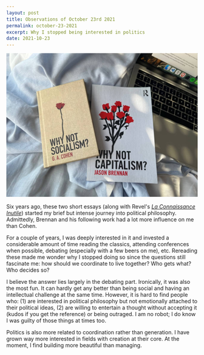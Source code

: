 ```yaml
---
layout: post
title: Observations of October 23rd 2021
permalink: october-23-2021
excerpt: Why I stopped being interested in politics
date: 2021-10-23
---
```


![Why not socialism? by G.A. Cohen and Why not capitalism? by Jason Brennan](images/2021-10-23-why-not-socialism-capitalism.jpg)

Six years ago, these two short essays (along with Revel's [*La Connaissance Inutile*](https://www.goodreads.com/book/show/3334422-la-connaissance-inutile)) started my brief but intense journey into political philosophy. Admittedly, Brennan and his following work had a lot more influence on me than Cohen. 

For a couple of years, I was deeply interested in it and invested a considerable amount of time reading the classics, attending conferences when possible, debating (especially with a few beers on me), etc. Rereading these made me wonder why I stopped doing so since the questions still fascinate me: how should we coordinate to live together? Who gets what? Who decides so?

I believe the answer lies largely in the debating part. Ironically, it was also the most fun. It can hardly get any better than being social and having an intellectual challenge at the same time. However, it is hard to find people who: (1) are interested in political philosophy but not emotionally attached to their political ideas, (2) are willing to entertain a thought without accepting it (kudos if you get the reference) or being outraged.  I am no robot; I do know I was guilty of those things at times too. 

Politics is also more related to coordination rather than generation. I have grown way more interested in fields with creation at their core. At the moment, I find building more beautiful than managing.
